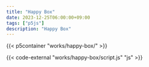 ```yaml
---
title: "Happy Box"
date: 2023-12-25T06:00:00+09:00
tags: ["p5js"]
description: "Happy Box"
---
```


{{< p5container "works/happy-box/" >}}

{{< code-external "works/happy-box/script.js" "js" >}}
